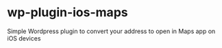 # wp-plugin-ios-maps
Simple Wordpress plugin to convert your address to open in Maps app on iOS devices
